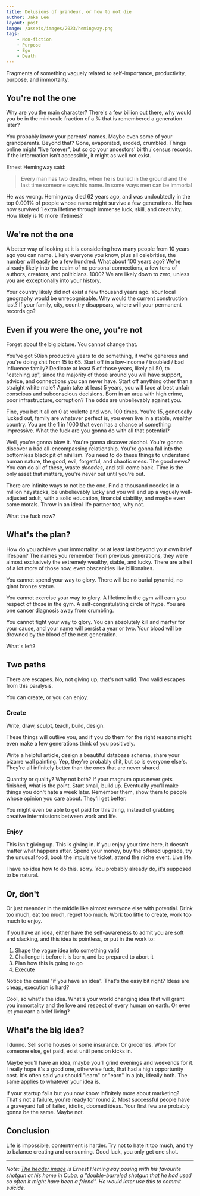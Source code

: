 ```yaml
---
title: Delusions of grandeur, or how to not die
author: Jake Lee
layout: post
image: /assets/images/2023/hemingway.png
tags:
    - Non-fiction
    - Purpose
    - Ego
    - Death
---
```


Fragments of something vaguely related to self-importance, productivity, purpose, and immortality.

## You're not the one

Why are you the main character? There's a few billion out there, why would you be in the miniscule fraction of a % that is remembered a generation later?

You probably know your parents' names. Maybe even some of your grandparents. Beyond that? Gone, evaporated, eroded, crumbled. Things online might "live forever", but so do your ancestors' birth / census records. If the information isn't accessible, it might as well not exist. 

Ernest Hemingway said:

> Every man has two deaths, when he is buried in the ground and the last time someone says his name. In some ways men can be immortal

He was wrong. Hemingway died 62 years ago, and was undoubtedly in the top 0.001% of people whose name might survive a few generations. He has now survived 1 extra lifetime through immense luck, skill, and creativity. How likely is 10 more lifetimes?

## We're not the one

A better way of looking at it is considering how many people from 10 years ago you can name. Likely everyone you know, plus all celebrities, the number will easily be a few hundred. What about 100 years ago? We're already likely into the realm of no personal connections, a few tens of authors, creators, and politicians. 1000? We are likely down to zero, unless you are exceptionally into your history.

Your country likely did not exist a few thousand years ago. Your local geography would be unrecognisable. Why would the current construction last? If your family, city, country disappears, where will your permanent records go?

## Even if you were the one, you're not

Forget about the big picture. You cannot change that. 

You've got 50ish productive years to do something, if we're generous and you're doing shit from 15 to 65. Start off in a low-income / troubled / bad influence family? Dedicate at least 5 of those years, likely all 50, to "catching up", since the majority of those around you will have support, advice, and connections you can never have. Start off anything other than a straight white male? Again take at least 5 years, you will face at best unfair conscious and subconscious decisions. Born in an area with high crime, poor infrastructure, corruption? The odds are unbelievably against you.

Fine, you bet it all on 0 at roulette and won. 100 times. You're 15, genetically lucked out, family are whatever perfect is, you even live in a stable, wealthy country. You are the 1 in 1000 that even has a chance of something impressive. What the fuck are you gonna do with all that potential?

Well, you're gonna blow it. You're gonna discover alcohol. You're gonna discover a bad all-encompassing relationship. You're gonna fall into the bottomless black pit of nihilism. You need to do these things to understand human nature, the good, evil, forgetful, and chaotic mess. The good news? You can do all of these, waste *decades*, and still come back. Time is the only asset that matters, you're never out until you're out.

There are infinite ways to not be the one. Find a thousand needles in a million haystacks, be unbelievably lucky and you will end up a vaguely well-adjusted adult, with a solid education, financial stability, and maybe even some morals. Throw in an ideal life partner too, why not.

What the fuck now?

## What's the plan?

How do you achieve your immortality, or at least last beyond your own brief lifespan? The names you remember from previous generations, they were almost exclusively the extremely wealthy, stable, and lucky. There are a hell of a lot more of those now, even obscenities like billionaires. 

You cannot spend your way to glory. There will be no burial pyramid, no giant bronze statue. 

You cannot exercise your way to glory. A lifetime in the gym will earn you respect of those in the gym. A self-congratulating circle of hype. You are one cancer diagnosis away from crumbling.

You cannot fight your way to glory. You can absolutely kill and martyr for your cause, and your name will persist a year or two. Your blood will be drowned by the blood of the next generation. 

What's left?

## Two paths

There are escapes. No, not giving up, that's not valid. Two valid escapes from this paralysis.

You can create, or you can enjoy.

### Create

Write, draw, sculpt, teach, build, design. 

These things will outlive you, and if you do them for the right reasons might even make a few generations think of you positively. 

Write a helpful article, design a beautiful database schema, share your bizarre wall painting. Yep, they're probably shit, but so is everyone else's. They're all infinitely better than the ones that are never shared.

Quantity or quality? Why not both? If your magnum opus never gets finished, what is the point. Start small, build up. Eventually you'll make things you don't hate a week later. Remember them, show them to people whose opinion you care about. They'll get better.

You might even be able to get paid for this thing, instead of grabbing creative intermissions between work and life.

### Enjoy

This isn't giving up. This is giving in. If you enjoy your time here, it doesn't matter what happens after. Spend your money, buy the offered upgrade, try the unusual food, book the impulsive ticket, attend the niche event. Live life.

I have no idea how to do this, sorry. You probably already do, it's supposed to be natural.

## Or, don't

Or just meander in the middle like almost everyone else with potential. Drink too much, eat too much, regret too much. Work too little to create, work too much to enjoy.

If you have an idea, either have the self-awareness to admit you are soft and slacking, and this idea is pointless, or put in the work to:
1. Shape the vague idea into something valid
2. Challenge it before it is born, and be prepared to abort it
3. Plan how this is going to go
4. Execute

Notice the casual "if you have an idea". That's the easy bit right? Ideas are cheap, execution is hard?

Cool, so what's the idea. What's your world changing idea that will grant you immortality and the love and respect of every human on earth. Or even let you earn a brief living?

## What's the big idea?

I dunno. Sell some houses or some insurance. Or groceries. Work for someone else, get paid, exist until pension kicks in.

Maybe you'll have an idea, maybe you'll grind evenings and weekends for it. I really hope it's a good one, otherwise fuck, that had a high opportunity cost. It's often said you should "learn" or "earn" in a job, ideally both. The same applies to whatever your idea is.

If your startup fails but you now know infinitely more about marketing? That's not a failure, you're ready for round 2. Most successful people have a graveyard full of failed, idiotic, doomed ideas. Your first few are probably gonna be the same. Maybe not.

## Conclusion

Life is impossible, contentment is harder. Try not to hate it too much, and try to balance creating and consuming. Good luck, you only get one shot.

---

*Note: [The header image](https://commons.wikimedia.org/wiki/File:Ernest_Hemingway_at_the_Finca_Vigia,_Cuba_-_NARA_-_192663.jpg) is Ernest Hemingway posing with his favourite shotgun at his home in Cuba, a "double-barreled shotgun that he had used so often it might have been a friend". He would later use this to commit suicide.*